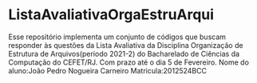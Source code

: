 # ListaAvaliativaOrgaEstruArqui
Esse repositório implementa um conjunto de códigos
que buscam responder às questões da Lista Avaliativa da Disciplina Organização de Estrutura de Arquivos(período 2021-2)
do Bacharelado de Ciências da Computação do CEFET/RJ.
Com prazo até o dia 5 de Fevereiro.
Nome do aluno:João Pedro Nogueira Carneiro
Matricula:2012524BCC

